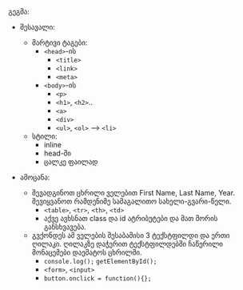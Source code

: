 გეგმა:
* შესავალი:
    * მარტივი ტაგები:
        * ```<head>```-ის
            * ```<title>```
            * ```<link>```
            * ```<meta>```
        * ```<body>```-ის
            * ```<p>```
            * ```<h1>```, ```<h2>```..
            * ```<a>```
            * ```<div>```
            * ```<ul>```, ```<ol>``` --> ```<li>```
    * სტილი:
        * inline
        * head-ში
        * ცალკე ფაილად

* ამოცანა: 
    * შევადგინოთ ცხრილი ველებით First Name, Last Name, Year. შევიყვანოთ რამდენიმე სამაგალითო სახელი-გვარი-წელი.
        * ```<table>```, ```<tr>```, ```<th>```, ```<td>```
        * აქვე ავხსნათ class და id ატრიბუტები და მათ შორის განსხვავება.
    * გვქონდეს ამ ველების შესაბამისი 3 ტექსტფილდი და ერთი ღილაკი. ღილაკზე დაჭერით ტექსტფილდებში ჩაწერილი მონაცემები დაემატოს  ცხრილში.
        * ```console.log();``` ```getElementById();```
        * ```<form>```, ```<input>```
        * ```button.onclick = function(){};```

